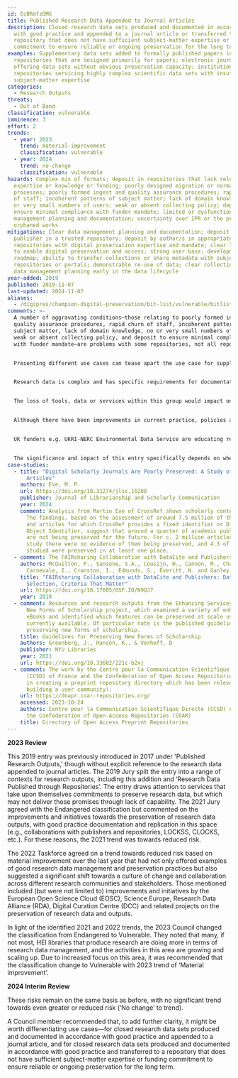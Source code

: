 ```yaml
---
id: EcBRdfzDMG
title: Published Research Data Appended to Journal Articles
description: Closed research data sets produced and documented in accordance
  with good practice and appended to a journal article or transferred to a
  repository that does not have sufficient subject-matter expertise or funding
  commitment to ensure reliable or ongoing preservation for the long term.
examples: Supplementary data sets added to formally published papers in
  repositories that are designed primarily for papers; electronic journals
  offering data sets without obvious preservation capacity; institutional
  repositories servicing highly complex scientific data sets with insufficient
  subject-matter expertise
categories:
  - Research Outputs
threats:
  - Out of Band
classification: vulnerable
imminence: 3
effort: 2
trends:
  - year: 2023
    trend: material-improvement
    classification: vulnerable
  - year: 2024
    trend: no-change
    classification: vulnerable
hazards: Complex mix of formats; deposit in repositories that lack relevant
  expertise or knowledge or funding; poorly designed migration or normalization
  processes; poorly formed ingest and quality assurance procedures; rapid churn
  of staff; incoherent patterns of subject matter; lack of domain knowledge; no
  or very small numbers of users; weak or absent collecting policy; deposit to
  ensure minimal compliance with funder mandate; limited or dysfunctional data
  management planning and documentation; uncertainty over IPR or the presence of
  orphaned works
mitigations: Clear data management planning and documentation; deposit by
  publisher in a trusted repository; deposit by author/s in appropriate
  repositories with digital preservation expertise and mandate; clear licensing
  to enable digital preservation and access; strong user base; development
  roadmap; ability to transfer collections or share metadata with subject
  repositories or portals; demonstrable re-use of data; clear collecting policy;
  data management planning early in the data lifecycle
year-added: 2019
published: 2019-11-07
last-updated: 2024-11-07
aliases:
  - /digipres/champion-digital-preservation/bit-list/vulnerable/bitlist-published-research-data-appended-to-journals
comments: >-
  A number of aggravating conditions—those relating to poorly formed ingest and
  quality assurance procedures, rapid churn of staff, incoherent patterns of
  subject matter, lack of domain knowledge, no or very small numbers of users,
  weak or absent collecting policy, and deposit to ensure minimal compliance
  with funder mandate—are problems with some repositories, not all repositories.


  Presenting different use cases can tease apart the use case for supplementary materials appended to journals (e.g., which CLOCKSS and Portico preserve) and those in repositories that are perhaps not tailored for this use case. Cases where data is transferred to a repository that does not have sufficient subject-matter expertise or funding commitment to ensure reliable or ongoing preservation for the long term are far more at risk.


  Research data is complex and has specific requirements for documentation which may only be known to subject matter experts. However well intended, it is risky for institutions to attempt to replicate that level of expertise across all the domains within the institution, and it can be hard for smaller publishers to make commitments to sustain data in the long term.


  The loss of tools, data or services within this group would impact on people and sectors around the world. Particularly those involved with reproducibility and those wishing to use the datasets for further research.


  Although there have been improvements in current practice, policies and workflows, there is still a significant corpus of information that was deposited before these improvements came into force. It is unlikely that there will be the time, will or resource to bring this information up to current standards.


  UK funders e.g. UKRI-NERC Environmental Data Service are educating researchers about data policies which mandate depositing master and raw data at the funder disciplinary repository. These repositories have a strong expertise in the research discipline ensuring data and metadata standardization and quality assurance. Any copies of datasets published in journal articles or similar are considered secondary copies and do not comply with data policy, hence risking obtaining future research funding by the institute attempting to use journal outputs as their funder-acknowledged datasets.


  The significance and impact of this entry specifically depends on whether it is the only copy of the dataset in existence, or whether there is another copy hosted in a data repository.
case-studies:
  - title: "Digital Scholarly Journals Are Poorly Preserved: A Study of 7 Million
      Articles"
    authors: Eve, M. P.
    url: https://doi.org/10.31274/jlsc.16288
    publisher: Journal of Librarianship and Scholarly Communication
    year: 2024
    comment: Analysis from Martin Eve of CrossRef shows scholarly content at risk.
      The findings, based on the assessment of around 7.5 million of the e-books
      and articles for which CrossRef provides a fixed identifier or Digital
      Object Identifier, suggest that around a quarter of academic publications
      are not being preserved for the future. For c. 2 million articles in the
      study there were no evidence of them being preserved, and 4.3 of works
      studied were preserved in at least one place.
  - comment: The FAIRsharing Collaboration with DataCite and Publishers.
    authors: McQuilton, P., Sansone, S.A., Cousijn, H., Cannon, M., Chan, W.M.,
      Carnevale, I., Cranston, I., Edmunds, S., Everitt, N. and Ganley, E.
    title: "FAIRsharing Collaboration with DataCite and Publishers: Data Repository
      Selection, Criteria That Matter"
    url: https://doi.org/10.17605/OSF.IO/N9QJ7
    year: 2019
  - comment: Resources and research outputs from the Enhancing Services to Preserve
      New Forms of Scholarship project, which examined a variety of enhanced
      eBooks and identified which features can be preserved at scale using tools
      currently available. Of particular note is the published guidelines for
      preserving new forms of scholarship.
    title: Guidelines for Preserving New Forms of Scholarship
    authors: Greenberg, J., Hanson, K., & Verhoff, D
    publisher: NYU Libraries
    year: 2021
    url: https://doi.org/10.33682/221c-b2xj
  - comment: The work by the Centre pour la Communication Scientifique Directe
      (CCSD) of France and the Confederation of Open Access Repositories (COAR)
      in creating a preprint repository directory which has been relevant to
      building a user community).
    url: https://doapr.coar-repositories.org/
    accessed: 2023-10-24
    authors: Centre pour la Communication Scientifique Directe (CCSD) of France and
      the Confederation of Open Access Repositories (COAR)
    title: Directory of Open Access Preprint Repositories
---
```

**2023 Review**

This 2019 entry was previously introduced in 2017 under 'Published Research Outputs,' though without explicit reference to the research data appended to journal articles. The 2019 Jury split the entry into a range of contexts for research outputs, including this addition and ‘Research Data Published through Repositories’. The entry draws attention to services that take upon themselves commitments to preserve research data, but which may not deliver those promises through lack of capability. The 2021 Jury agreed with the Endangered classification but commented on the improvements and initiatives towards the preservation of research data outputs, with good practice documentation and replication in this space (e.g., collaborations with publishers and repositories, LOCKSS, CLOCKS, etc.). For these reasons, the 2021 trend was towards reduced risk.

The 2022 Taskforce agreed on a trend towards reduced risk based on material improvement over the last year that had not only offered examples of good research data management and preservation practices but also suggested a significant shift towards a culture of change and collaboration across different research communities and stakeholders. Those mentioned included (but were not limited to) improvements and initiatives by the European Open Science Cloud (EOSC), Science Europe, Research Data Alliance (RDA), Digital Curation Centre (DCC) and related projects on the preservation of research data and outputs.

In light of the identified 2021 and 2022 trends, the 2023 Council changed the classification from Endangered to Vulnerable. They noted that many, if not most, HEI libraries that produce research are doing more in terms of research data management, and the activities in this area are growing and scaling up. Due to increased focus on this area, it was recommended that the classification change to Vulnerable with 2023 trend of ‘Material improvement’. 

**2024 Interim Review**

These risks remain on the same basis as before, with no significant trend towards even greater or reduced risk (‘No change’ to trend).

A Council member recommended that, to add further clarity, it might be worth differentiating use cases—for closed research data sets produced and documented in accordance with good practice and appended to a journal article, and for closed research data sets produced and documented in accordance with good practice and transferred to a repository that does not have sufficient subject-matter expertise or funding commitment to ensure reliable or ongoing preservation for the long term.
